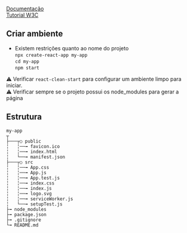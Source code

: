 [Documentação](https://create-react-app.dev/docs/getting-started) <br>
[Tutorial W3C](https://www.w3schools.com/react/default.asp)

## Criar ambiente
-  Existem restrições quanto ao nome do projeto <br>
`npx create-react-app my-app` <br>
`cd my-app` <br>
`npm start` <br>

⚠️ Verificar `react-clean-start` para configurar um ambiente limpo para iniciar. <br>
⚠️ Verificar sempre se o projeto possui os node_modules para gerar a página


## Estrutura
```
my-app
┬ 
├───┬○ public
╎   ╎──╼ favicon.ico
╎   ╎──╼ index.html
╎   └──╼ manifest.json
├───┬○ src
╎   ╎──╼ App.css
╎   ╎──╼ App.js
╎   ╎──╼ App.test.js
╎   ╎──╼ index.css
╎   ╎──╼ index.js
╎   ╎──╼ logo.svg
╎   ╎──╼ serviceWorker.js
╎   └──╼ setupTest.js
├╼ node_modules
├╼ package.json
├╼ .gitignore
└╼ README.md
```

